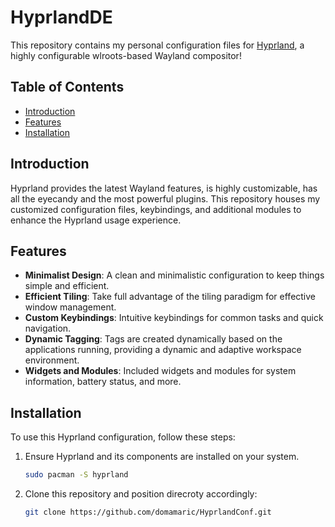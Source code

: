 # HyprlandDE

This repository contains my personal configuration files for [Hyprland](https://hyprland.org/), a highly configurable wlroots-based Wayland compositor!

## Table of Contents

- [Introduction](#introduction)
- [Features](#features)
- [Installation](#installation)

## Introduction

Hyprland provides the latest Wayland features, is highly customizable, has all the eyecandy and the most powerful plugins. This repository houses my customized configuration files, keybindings, and additional modules to enhance the Hyprland usage experience.

## Features

- **Minimalist Design**: A clean and minimalistic configuration to keep things simple and efficient.
- **Efficient Tiling**: Take full advantage of the tiling paradigm for effective window management.
- **Custom Keybindings**: Intuitive keybindings for common tasks and quick navigation.
- **Dynamic Tagging**: Tags are created dynamically based on the applications running, providing a dynamic and adaptive workspace environment.
- **Widgets and Modules**: Included widgets and modules for system information, battery status, and more.

## Installation

To use this Hyprland configuration, follow these steps:

1. Ensure Hyprland and its components are installed on your system.
   ```bash
   sudo pacman -S hyprland

2. Clone this repository and position direcroty accordingly:

   ```bash
   git clone https://github.com/domamaric/HyprlandConf.git
